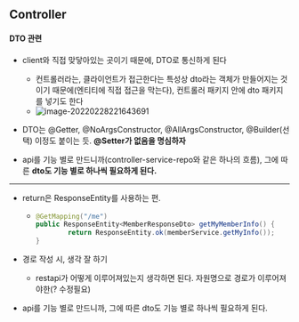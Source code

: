 ## Controller

#### DTO 관련

- client와 직접 맞닿아있는 곳이기 때문에, DTO로 통신하게 된다
  - 컨트롤러라는, 클라이언트가 접근한다는 특성상 dto라는 객체가 만들어지는 것이기 때문에(엔티티에 직접 접근을 막는다), 컨트롤러 패키지 안에 dto 패키지를 넣기도 한다
  - ![image-20220228221643691](C:\Users\4545a\AppData\Roaming\Typora\typora-user-images\image-20220228221643691.png)



- DTO는 @Getter, @NoArgsConstructor, @AllArgsConstructor, @Builder(선택) 이정도 붙이는 듯. **@Setter가 없음을 명심하자**
- api를 기능 별로 만드니까(controller-service-repo와 같은 하나의 흐름), 그에 따른 **dto도 기능 별로 하나씩 필요하게 된다.**

----

- return은 ResponseEntity를 사용하는 편.

  - ```java
    @GetMapping("/me")
    public ResponseEntity<MemberResponseDto> getMyMemberInfo() {
            return ResponseEntity.ok(memberService.getMyInfo());
    }
    ```

    

- 경로 작성 시, 생각 잘 하기
  - restapi가 어떻게 이루어져있는지 생각하면 된다. 자원명으로 경로가 이루어져야한(? 수정필요)



- api를 기능 별로 만드니까, 그에 따른 dto도 기능 별로 하나씩 필요하게 된다.
